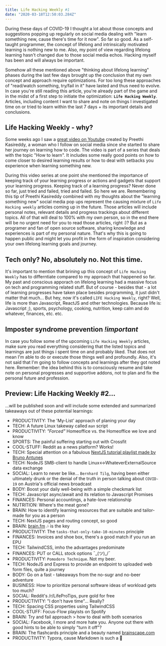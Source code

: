 ```yaml
---
title: Life Hacking Weekly #1
date: "2020-03-18T12:50:03.284Z"
---
```


During these days of COVID-19 I thought a lot about those concepts and suggestions popping up regularly on social media dealing with "learn something new, cause there's time for it now". So far so good. As a self-taught programmer, the concept of lifelong and intrinsically motivated learning is nothing new to me. Also, my point of view regarding lifelong learning hasn't changed due to those social media echos. Hacking myself has been and will always be important. 

Somehow all these mentioned above "thinking about lifelong learning" phases during the last few days brought up the conclusion that my own concept and approach require optimizations. For too long these approaches of "read/watch something, try/fail in it" have lasted and thus need to evolve. In case you're still reading this article, you're already part of the game and in the midst of a first step to initiate the optimization: **`Life Hacking Weekly`**. Articles, including content I want to share and note on things I investigated time on or tried to learn within the last 7 days + its important details and conclusions.

## Life Hacking Weekly - why?

Some weeks ago I saw a [great video on Youtube](https://www.youtube.com/watch?v=rQ7lkF7iWtc) created by Preethi Kasireddy, a woman who I follow on social media since she started to share her journey on learning how to code. The video is part of a series that deals with the topic "How to learn". It includes some really good points on how to come closer to desired learning results or how to deal with setbacks you experience when learning something new.

During this video series at one point she mentioned the importance of keeping track of your learning progress or actions and gadgets that support your learning progress. Keeping track of a learning progress? Never done so far, just tried and failed, tried and failed. So here we are. Remembering this tip of Preethi Kasireddy combined with my thoughts about the "learning something new" social media pop ups represent the causing mixture of `Life Hacking weekly` articles coming up in the future. Those articles will include personal notes, relevant details and progress trackings about different topics. All of that will deal to 100% with my own person, so in the end there will be no urgent need for you to read those articles, right :)? But as a programer and fan of open source software, sharing knowledge and experiences is part of my personal nature. That's why this is going to happen public and might let you profit in the form of inspiration considering your own lifelong learning goals and journey.

## Tech only? No, absolutely no. Not this time.

It's important to mention that brining up this concept of `Life Hacking Weekly` has to differntiate compared to my approach that happened so far. My past and conscious apporach on lifelong learning had a massive focus on tech and programming related stuff. But of course - besides that - a lot of learning progresses have taken place besides programming, it just didn't matter that much... But hey, now it's called `LIFE Hacking Weekly`, right? Well, life is more than Javascript, ReactJS and other technologies. Because life is: Javascript ;), sports, psychology, cooking, nutrition, keep calm and do whatever, finances, etc. etc.

## Imposter syndrome prevention ***!important***

In case you follow some of the upcoming `Life Hacking Weekly` articles, make sure you read everything considering that the listed topics and learnings are just things i spent time on and probably liked. That does not mean I'm able to do or execute those things well and profoundly. Also, it's not said that I'm going to follow concepts and learnings after they got noted here. Remember: the idea behind this is to consciously resume and take note on personal progresses and supportive addons, not to plan and fix the personal future and profession.

## Preview: Life Hacking Weekly #2...
...will be published soon and will include some extended and summarized takeaways out of these potential learnings:

- PRODUCTIVITY: The 'My-List' approach of planing your day
- TECH: A future Linux takeway called *`man`* script
- PRODUCTIVITY: *"Forced"* Homeoffice vs. the Homeoffice we love and know
- SPORTS: The painful suffering starting out with Crossfit
- COOL-STUFF: Reddit as a news platform? Works!
- TECH: Special attention on a fabulous [NextJS tutorial playlist made by Bruno Antunes](https://www.youtube.com/watch?v=7J4iL1HDshQ&list=PLYSZyzpwBEWSQsrukurP09ksi49H9Yj40)
- TECH: NodeJS SMB-client to handle Linux<->WhateverExternalSource data exchange
- SOCIAL: Learn to never be like... `Bernhard Tilg`, having been either ultimately drunk or the denial of the truth in person talking about `COVID-19` on Austria's official news broadcast
- BODY: Boost your daily well-being with a simple checkmark list
- TECH: Javascript async/await and its relation to Javascript Promises
- FINANCES: Personal accountings, a hate-love relationship
- NUTRITION: Where's the meat gone?
- BRAIN: How to identify learning resources that are suitable and tailor-made for you as a person
- TECH: NextJS pages and routing concept, so good
- BRAIN: [brain.fm](https://brain.fm) 🎶 is the key
- PRODUCTIVITY: The `tasks-that-only-take-10-minutes` principle
- FINANCES: Invoices and shoe box, there's a good match if you run an EPU
- TECH: TailwindCSS, imho the advantages predominate
- FINANCES: PUT or CALL stock options ¯\_(ツ)_/¯
- PRODUCTIVITY: `Pomodoro Technique`. Not my beer.
- TECH: NodeJS and Express to provide an endpoint to uploaded web form files, quite a journey
- BODY: Go on a fast - takeaways from the no-sugr and no-beer adventure
- BUSINESS: How to prioritize personal software ideas of workload gets too much?
- SOCIAL: Reddit's /r/LifeProTips, pure gold for free
- PRODUCTIVITY: "I don't have time"... Really?
- TECH: Spacing CSS properties using TailwindCSS
- COOL-STUFF: Focus-Flow playists on Spotify
- BRAIN: Try and fail approach > how to deal with both scenarios
- SOCIAL: Facebook, I more and more hate you. Anyone out there with good hints to be able to simply "turn it off"?
- BRAIN: The flashcards principle and a beauty named [brainscape.com](https://brainscape.com)
- PRODUCTIVITY: Typora, cause Markdown is such a 🚀

